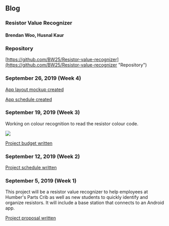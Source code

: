 ## Blog
### Resistor Value Recognizer
#### Brendan Woo, Husnal Kaur


### Repository
[https://github.com/BW25/Resistor-value-recognizer](https://github.com/BW25/Resistor-value-recognizer "Repository")

### September 26, 2019 (Week 4)
[App layout mockup created](https://github.com/BW25/Resistor-value-recognizer/blob/master/documentation/Software%20(Ceng%20319)/Ceng%20319%20App%20mockup%20BWoo%20HKaur.pdf "App Mockup")

[App schedule created](https://github.com/BW25/Resistor-value-recognizer/blob/master/documentation/Software%20(Ceng%20319)/Ceng319%20Project%20Schedule%20Husnal%20Brendan.pdf "App schedule")

### September 19, 2019 (Week 3)
Working on colour recognition to read the resistor colour code.

<img src="https://github.com/BW25/Resistor-value-recognizer/blob/master/images/Colour%20Recognition.PNG">

[Project budget written](https://github.com/BW25/Resistor-value-recognizer/blob/master/documentation/Hardware%20(Ceng%20317)/Ceng317%20Budget%20BWoo%202019.xlsx "Budget")

### September 12, 2019 (Week 2)
[Project schedule written](https://github.com/BW25/Resistor-value-recognizer/blob/master/documentation/Hardware%20(Ceng%20317)/Ceng317%20Project%20Schedule%20BWoo.png "Schedule")

### September 5, 2019 (Week 1)
This project will be a resistor value recognizer to help employees at Humber's Parts Crib as well as new students to quickly identify and organize resistors. It will include a base station that connects to an Android app.

[Project proposal written](https://github.com/BW25/Resistor-value-recognizer/blob/master/documentation/Hardware%20(Ceng%20317)/Ceng317_Proposal_ResistorValueRecognizer_Kaur-Woo.pdf "Proposal")
